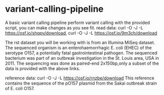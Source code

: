# variant-calling-pipeline
A basic variant calling pipeline 
perform variant calling with the provided script, you can make changes as you see fit.
read data:
curl -O -J -L https://osf.io/shqpv/download,
curl -O -J -L https://osf.io/9m3ch/download

The rst dataset you will be working with is from an Illumina MiSeq dataset. The sequenced organism is an
enterohaemorrhagic E. coli (EHEC) of the serotype O157, a potentially fatal gastrointestinal pathogen. The sequenced bacterium was part of an outbreak investigation in the St. Louis area, USA in 2011. The sequencing was done as
paired-end 2x150bp,only a subset of the data is provided with the above links.

reference data: 
curl -O -J -L https://osf.io/rnzbe/download 
This reference contains the sequence of the pO157 plasmid from the Sakai outbreak strain of E. coli O157.
